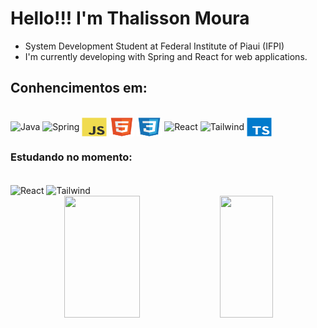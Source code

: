 # Hello!!! I'm Thalisson Moura

- System Development Student at Federal Institute of Piaui (IFPI)
- I'm currently developing with Spring and React for web applications.

## Conhencimentos em:

<div style="display: inline_block"><br>
  <img align="center" alt="Java" height="30" width="40" src="https://cdn.jsdelivr.net/gh/devicons/devicon@latest/icons/java/java-original.svg"/>
  <img align="center" alt="Spring" height="30" width="40" src="https://cdn.jsdelivr.net/gh/devicons/devicon@latest/icons/spring/spring-original.svg"/>
  <img align="center" alt="JavaScript" height="30" width="40" src="https://raw.githubusercontent.com/devicons/devicon/master/icons/javascript/javascript-original.svg">
  <img align="center" alt="HTML5" height="30" width="40" src="https://raw.githubusercontent.com/devicons/devicon/master/icons/html5/html5-original.svg">
  <img align="center" alt="CSS3" height="30" width="40" src="https://raw.githubusercontent.com/devicons/devicon/master/icons/css3/css3-original.svg">
  <img align="center" alt="React" height="30" width="40" src="https://cdn.jsdelivr.net/gh/devicons/devicon@latest/icons/react/react-original.svg"/>
  <img align="center" alt="Tailwind" height="30" width="40" src="https://camo.githubusercontent.com/abba501b95cfaf3f09d6547feb90ee82e26e92e273d23a057bd9d5a3e1e29b1c/68747470733a2f2f63646e2e6a7364656c6976722e6e65742f67682f64657669636f6e732f64657669636f6e406c61746573742f69636f6e732f7461696c77696e646373732f7461696c77696e646373732d6f726967696e616c2e737667"/>
  <img align="center" alt="TypeScript" height="30" width="40" src="https://raw.githubusercontent.com/devicons/devicon/master/icons/typescript/typescript-original.svg">
</div>


### Estudando no momento:

<div style="display: inline_block"><br>
  <img align="center" alt="React" height="30" width="40" src="https://cdn.jsdelivr.net/gh/devicons/devicon@latest/icons/react/react-original.svg"/>
  <img align="center" alt="Tailwind" height="30" width="40" src="https://camo.githubusercontent.com/abba501b95cfaf3f09d6547feb90ee82e26e92e273d23a057bd9d5a3e1e29b1c/68747470733a2f2f63646e2e6a7364656c6976722e6e65742f67682f64657669636f6e732f64657669636f6e406c61746573742f69636f6e732f7461696c77696e646373732f7461696c77696e646373732d6f726967696e616c2e737667"/>
</div>

<div align="center">  
  <img width="49%" height="195px" src="https://github-readme-stats.vercel.app/api?username=Thalis78&show_icons=true&count_private=true&hide_border=true&title_color=A020F0&icon_color=00bfbf&text_color=c9d1d9&bg_color=0d1117" /> 
  <img width="41%" height="195px" src="https://github-readme-stats.vercel.app/api/top-langs/?username=Thalis78&layout=compact&hide_border=true&title_color=A020F0&text_color=00bfbf&bg_color=0d1117" />
</div>
